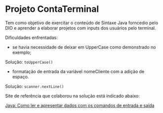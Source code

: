 # Projeto ContaTerminal
Tem como objetivo de exercitar o conteúdo de Sintaxe Java forncedio pelo DIO e aprender a elaborar projetos com inputs dos usuários pelo terminal.

Dificuldades enfrentadas:
- se havia necessidade de deixar em UpperCase como demonstrado no exemplo;

Solução: `toUpperCase()`
- formatação de entrada da variável nomeCliente com a adição de espaço.

Solução: `scanner.nextLine()`

Site de referência que colaborou na solução está indicado abaixo:

[Java: Como ler e apresentar dados com os comandos de entrada e saída](https://www.devmedia.com.br/java-como-ler-e-apresentar-dados-com-os-comandos-de-entrada-e-saida/22266)

